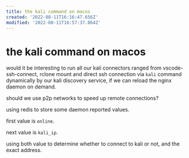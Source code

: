 ```yaml
---
title: the kali command on macos
created: '2022-08-11T16:16:47.656Z'
modified: '2022-08-11T16:57:37.864Z'
---
```


# the kali command on macos

would it be interesting to run all our kali connectors ranged from vscode-ssh-connect, rclone mount and direct ssh connection via `kali` command dynamically by our kali discovery service, if we can reload the nginx daemon on demand.

should we use p2p networks to speed up remote connections?

using redis to store some daemon reported values.

first value is `online`.

next value is `kali_ip`.

using both value to determine whether to connect to kali or not, and the exact address.

